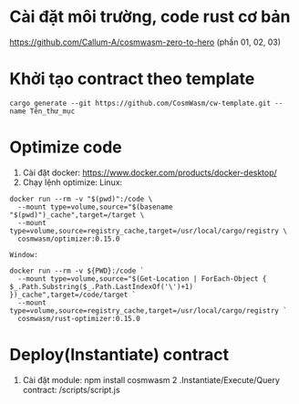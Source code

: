 # Cài đặt môi trường, code rust cơ bản
  https://github.com/Callum-A/cosmwasm-zero-to-hero (phần 01, 02, 03)
# Khởi tạo contract theo template 
  ``` cargo generate --git https://github.com/CosmWasm/cw-template.git --name Tên_thư_mục ```
# Optimize code 
  1. Cài đặt docker: https://www.docker.com/products/docker-desktop/
  2. Chạy lệnh optimize:
    Linux:
```
docker run --rm -v "$(pwd)":/code \ 
  --mount type=volume,source="$(basename "$(pwd)")_cache",target=/target \ 
  --mount type=volume,source=registry_cache,target=/usr/local/cargo/registry \ 
  cosmwasm/optimizer:0.15.0
```
    Window: 
```
docker run --rm -v ${PWD}:/code ` 
  --mount type=volume,source="$(Get-Location | ForEach-Object { $_.Path.Substring($_.Path.LastIndexOf('\')+1) })_cache",target=/code/target ` 
  --mount type=volume,source=registry_cache,target=/usr/local/cargo/registry `
  cosmwasm/rust-optimizer:0.15.0
``` 
# Deploy(Instantiate) contract
   1. Cài đặt module: npm install cosmwasm 
   2 .Instantiate/Execute/Query contract: /scripts/script.js 
